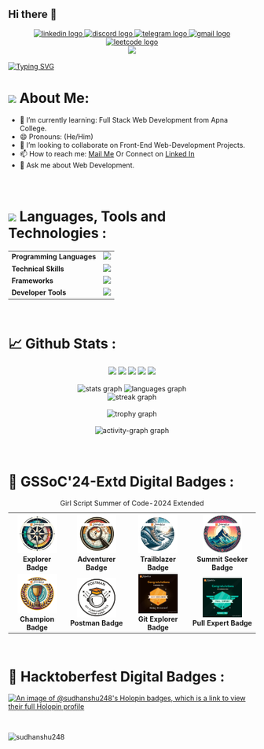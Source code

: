 ## Hi there 👋
<div align="center">
  <a href="https://www.linkedin.com/in/sudhanshusaini24" target="_blank">
    <img src="https://raw.githubusercontent.com/maurodesouza/profile-readme-generator/master/src/assets/icons/social/linkedin/default.svg" width="50" height="30" alt="linkedin logo"  />
  </a>
  <a href="https://discord.gg/jA9RBjdS" target="_blank">
    <img src="https://raw.githubusercontent.com/maurodesouza/profile-readme-generator/master/src/assets/icons/social/discord/default.svg" width="50" height="30" alt="discord logo"  />
  </a>
  <a href="https://t.me/Sudhanshu_Saini" target="_blank">
    <img src="https://raw.githubusercontent.com/maurodesouza/profile-readme-generator/master/src/assets/icons/social/telegram/default.svg" width="50" height="30" alt="telegram logo"  />
  </a>
  <a href="mailto:sainisudhanshu389@gmail.com " target="_blank">
    <img src="https://raw.githubusercontent.com/maurodesouza/profile-readme-generator/master/src/assets/icons/social/gmail/default.svg" width="50" height="30" alt="gmail logo"  />
  </a>
  <a href="https://www.leetcode.com/sudhanshusaini_24 " target="_blank">   
    <img src="https://raw.githubusercontent.com/rahuldkjain/github-profile-readme-generator/master/src/images/icons/Social/leet-code.svg" width="40" height="25" alt="leetcode logo"  />
  </a>
</div>

<div align="center">
<!-- <img src="https://user-images.githubusercontent.com/74038190/219923809-b86dc415-a0c2-4a38-bc88-ad6cf06395a8.gif" height="250px"/>  -->
 	<img src="https://user-images.githubusercontent.com/74038190/212749447-bfb7e725-6987-49d9-ae85-2015e3e7cc41.gif" height="250px"/> 
<!-- 	<img src="https://raw.githubusercontent.com/Potential17/Potential17/master/user%20(2).gif" height="250px"/> -->
</div>


[![Typing SVG](https://readme-typing-svg.herokuapp.com?font=Robot-Bold&size=30&color=&center=true&vCenter=true&width=900&height=110&lines=Computer+Science+Student;Web+Developer)](https://git.io/typing-svg)



 <h1> <img src="https://user-images.githubusercontent.com/74038190/229223156-0cbdaba9-3128-4d8e-8719-b6b4cf741b67.gif" width="35px"> About Me: </h1>
 <!--
I am Al-Amin, a recent graduate and tech enthusiast with a passion for software development. I am constantly exploring new technologies and embracing challenges, thriving in the dynamic world of technology. With a focus on collaboration and community support, I strive to inspire others to push their boundaries and pursue excellence. Let's create innovative solutions together!
<br><br><br>-->

- 🌱 I’m currently learning: Full Stack Web Development from Apna College.
- 😄 Pronouns: (He/Him)
- 👯 I’m looking to collaborate on Front-End Web-Development Projects.
- 📫 How to reach me:  <a href="mailto:sainisudhanshu389@gmail.com " target="_blank">Mail Me</a> Or Connect on  <a href="https://www.linkedin.com/in/sudhanshusaini24" target="_blank">Linked  In</a>
- 💬 Ask me about Web Development.

<!--
**Sudhanshu248/Sudhanshu248** is a ✨ _special_ ✨ repository because its `README.md` (this file) appears on your GitHub profile.

Here are some ideas to get you started:

- 🔭 I’m currently working on ...
- 🤔 I’m looking for help with ...
-- ⚡ Fun fact: ...
-->





###
<br>
<h1> <img src="https://user-images.githubusercontent.com/74038190/212284087-bbe7e430-757e-4901-90bf-4cd2ce3e1852.gif" width="35px"> Languages, Tools and Technologies : </h1>
<table>
	<tr>
	<td><strong>Programming Languages</strong></td>
	<td><img height=40 src = "https://skillicons.dev/icons?i=c,javascript&theme=dark"></td>
</tr>
<tr>
	<td><strong>Technical Skills</strong></td>
	<td><img height=40 src = "https://skillicons.dev/icons?i=html,css&theme=dark"></td>
</tr>
<tr>
	<td><strong>Frameworks</strong></td>
	<td><img height=40 src = "https://skillicons.dev/icons?i=bootstrap" ></td>
</tr>
<tr>
	<td><strong>Developer Tools</strong></td>
	<td><img height=40 src = "https://skillicons.dev/icons?i=git,github,vscode,postman&theme=dark"></td>
</tr>
</table>
<br>

<h1> 📈 Github Stats :</h1>
<div align="center">
  <img height="158em" src="http://github-profile-summary-cards.vercel.app/api/cards/profile-details?username=Sudhanshu248&theme=tokyonight">
  <img height="158em" src="http://github-profile-summary-cards.vercel.app/api/cards/repos-per-language?username=Sudhanshu248&theme=tokyonight">
  <img height="160em" src="http://github-profile-summary-cards.vercel.app/api/cards/most-commit-language?username=Sudhanshu248&theme=tokyonight">
  <img height="160em" src="http://github-profile-summary-cards.vercel.app/api/cards/stats?username=Sudhanshu248&theme=tokyonight">
  <img height="160em" src="http://github-profile-summary-cards.vercel.app/api/cards/productive-time?username=Sudhanshu248&theme=tokyonight&utcOffset=8">
<br><br>
	
  <img src="https://github-readme-stats.vercel.app/api?username=sudhanshu248&hide_title=false&hide_rank=false&show_icons=true&include_all_commits=true&count_private=true&disable_animations=false&theme=tokyonight&locale=en&hide_border=false&order=1" height="150" alt="stats graph"  />
  <img src="https://github-readme-stats.vercel.app/api/top-langs?username=sudhanshu248&locale=en&hide_title=false&layout=compact&card_width=320&langs_count=5&theme=tokyonight&hide_border=false&order=2" height="150" alt="languages graph"  /> <br>
  <img src="https://streak-stats.demolab.com?user=sudhanshu248&locale=en&mode=daily&theme=tokyonight&hide_border=false&border_radius=5&order=3" height="150" alt="streak graph"  /> <br><br>
  <img src="https://github-profile-trophy.vercel.app?username=sudhanshu248&theme=tokyonight&column=-1&row=1&margin-w=8&margin-h=8&no-bg=false&no-frame=false&order=4" height="100" alt="trophy graph"  /> <br><br>
  <img src="https://github-readme-activity-graph.vercel.app/graph?username=sudhanshu248&radius=16&theme=tokyo-night&area=true&order=5&hide_border=false" height="250" alt="activity-graph graph"  />
</div>

###

<br>

<h1>🏅 GSSoC'24-Extd Digital Badges : </h1>
<table>
	<caption >Girl Script Summer of Code-2024 Extended</caption>
		<tr align="center" >
                     <td style= "width=auto">
                                  <img src="https://github.com/Sudhanshu248/Sudhanshu248/raw/main/Explorer__Badge.png" alt="Explorer Badge" width="80">
                                  <br>
                                  <strong>Explorer Badge</strong>
                      </td>
                       <td style= "width=auto">
                                  <img src="https://github.com/Sudhanshu248/Sudhanshu248/raw/main/Adventurer__Badge.png" alt="Adventurer Badge" width="80">
                                  <br>
                                  <strong>Adventurer Badge</strong>
                      </td>
                     <td style= "width=auto">
                                  <img src="https://github.com/Sudhanshu248/Sudhanshu248/raw/main/Trailblazer__Badge.png" alt="Trailblazer Badge" width="80">
                                  <br>
                                  <strong>Trailblazer Badge</strong>
                      </td>
                       <td style= "width=auto">
                                  <img src="https://github.com/Sudhanshu248/Sudhanshu248/raw/main/Summit__Seeker__Badge.png" alt="Summit Seeker Badge" width="80">
                                  <br>
                                  <strong>Summit Seeker Badge</strong>
                      </td>
          </tr>
          <tr align="center" >
		  <td style= "width=auto">
                                  <img src="https://github.com/Sudhanshu248/Sudhanshu248/raw/main/Champion__Badge.png" alt="Champion Badge" width="80">
                                  <br>
                                  <strong>Champion Badge</strong>
                      </td>
		  <td style= "width=auto">
                              <img src="https://github.com/Sudhanshu248/Sudhanshu248/raw/main/Postman - Postman API Fundamentals Student Expert - 2024-10-31.png" alt="Postman Badge" width="80">
                              <br>
                              <strong>Postman Badge</strong>                              
                    </td>
                   <td style= "width=auto">
                              <img src="https://github.com/Sudhanshu248/Sudhanshu248/raw/main/Git Explorer.jpeg" alt="Git Explorer Badge" width="80">
                              <br>
                              <strong>Git Explorer Badge</strong>
                    </td>
                    <td style= "width=auto">
                              <img src="https://github.com/Sudhanshu248/Sudhanshu248/raw/main/Pull Expert.jpeg" alt="Pull Expert Badge" width="80">
                              <br>
                              <strong>Pull Expert Badge</strong>                              
                    </td>
          </tr>
 </table>

 <br>

<h1>🏅 Hacktoberfest Digital Badges : </h1>

[![An image of @sudhanshu248's Holopin badges, which is a link to view their full Holopin profile](https://holopin.me/sudhanshu248)](https://holopin.io/@sudhanshu248)

<br>

<p align="left"> <img src="https://komarev.com/ghpvc/?username=sudhanshu248&label=PROFILE%20VIEWS&color=0e75b6&style=for-the-badge" alt="sudhanshu248" width="140px" /> </p>

